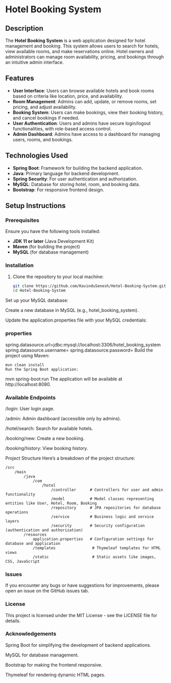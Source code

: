 # Hotel Booking System

## Description

The **Hotel Booking System** is a web application designed for hotel management and booking. This system allows users to search for hotels, view available rooms, and make reservations online. Hotel owners and administrators can manage room availability, pricing, and bookings through an intuitive admin interface.

## Features
- **User Interface**: Users can browse available hotels and book rooms based on criteria like location, price, and availability.
- **Room Management**: Admins can add, update, or remove rooms, set pricing, and adjust availability.
- **Booking System**: Users can make bookings, view their booking history, and cancel bookings if needed.
- **User Authentication**: Users and admins have secure login/logout functionalities, with role-based access control.
- **Admin Dashboard**: Admins have access to a dashboard for managing users, rooms, and bookings.

## Technologies Used
- **Spring Boot**: Framework for building the backend application.
- **Java**: Primary language for backend development.
- **Spring Security**: For user authentication and authorization.
- **MySQL**: Database for storing hotel, room, and booking data.
- **Bootstrap**: For responsive frontend design.

## Setup Instructions

### Prerequisites
Ensure you have the following tools installed:
- **JDK 11 or later** (Java Development Kit)
- **Maven** (for building the project)
- **MySQL** (for database management)

### Installation

1. Clone the repository to your local machine:
   ```bash
   git clone https://github.com/KavinduSenesh/Hotel-Booking-System.git
   cd Hotel-Booking-System
Set up your MySQL database:

Create a new database in MySQL (e.g., hotel_booking_system).

Update the application.properties file with your MySQL credentials:

### properties

spring.datasource.url=jdbc:mysql://localhost:3306/hotel_booking_system
spring.datasource.username=<your-username>
spring.datasource.password=<your-password>
Build the project using Maven:

```
mvn clean install
Run the Spring Boot application:

```
mvn spring-boot:run
The application will be available at http://localhost:8080.

### Available Endpoints
/login: User login page.

/admin: Admin dashboard (accessible only by admins).

/hotel/search: Search for available hotels.

/booking/new: Create a new booking.

/booking/history: View booking history.

Project Structure
Here’s a breakdown of the project structure:

```
/src
    /main
        /java
            /com
                /hotel
                    /controller      # Controllers for user and admin functionality
                    /model           # Model classes representing entities like User, Hotel, Room, Booking
                    /repository      # JPA repositories for database operations
                    /service         # Business logic and service layers
                    /security        # Security configuration (authentication and authorization)
        /resources
            application.properties   # Configuration settings for database and application
            /templates                # Thymeleaf templates for HTML views
            /static                   # Static assets like images, CSS, JavaScript

```
### Issues

If you encounter any bugs or have suggestions for improvements, please open an issue on the GitHub issues tab.

### License
This project is licensed under the MIT License - see the LICENSE file for details.

### Acknowledgements
Spring Boot for simplifying the development of backend applications.

MySQL for database management.

Bootstrap for making the frontend responsive.

Thymeleaf for rendering dynamic HTML pages.






